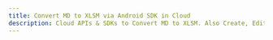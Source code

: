 ---title: Convert MD to XLSM via Android SDK in Clouddescription: Cloud APIs & SDKs to Convert MD to XLSM. Also Create, Edit & Render Microsoft Word & OpenOffice documents in the Cloud.---